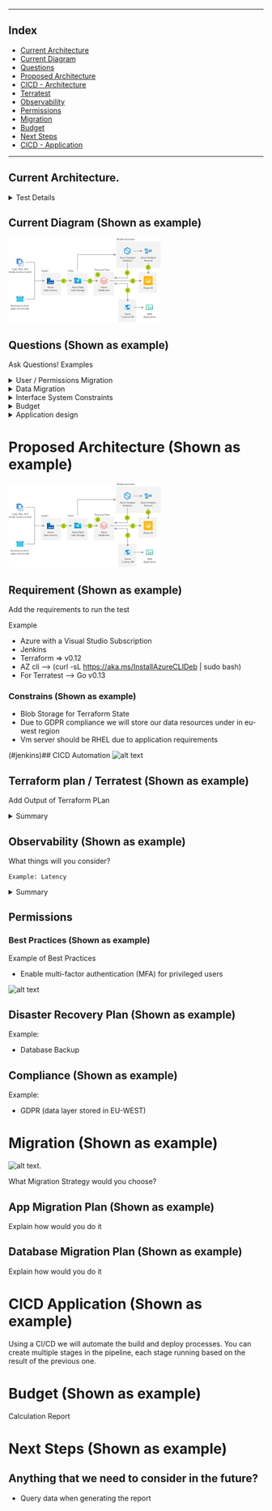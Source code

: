 --------------------------------------------------------------------------------------------------------------------------------------------

## Index
* [Current Architecture](#current-architecture)
* [Current Diagram](#current-diagram)
* [Questions](#current-questions)
* [Proposed Architecture](#proposed-architecture)
* [CICD - Architecture](#jenkins)
* [Terratest](#terratest)
* [Observability](#observability)
* [Permissions](#permissions)
* [Migration](#migration)
* [Budget](#budget)
* [Next Steps](#next-steps)
* [CICD - Application](#cicd-application)


--------------------------------------------------------------------------------------------------------------------------------------------

## Current Architecture.
<details>
<summary>Test Details</summary>

```
Let’s imagine that a Bank has a monolithic architecture to handle the enrollment for new credit cards.
A potential customer will enter a bunch of data through some online forms.
Once a day there will be a batch processing job that will process all this
data (The job will trigger a monolithic application that extracts the day’s
data and run the following tasks) The job will trigger a monolith service).

• It will verify if it’s an existing customer and if it is, it will verify any
potential loans or red flags in case the customer is not eligible for a
new credit card.
• It will verify the customer’s identity. We reach an external API (e.g.
Equifax) to verify all the provided details are accurate and also verify
if there is any red flag.
• It will calculate the amount limit assigned for the credit card. It will
also auto-generate a new Credit Card number so the customer can
start using it right away until the actual credit card is received.
All the data is currently persisted on an on-premise Oracle DB. This DB
holds all the personal data the user inputs in the forms and also additional
data that will help to calculate his/her credit rating.

## The Goal
As a company-wide initiative, we’ve been asked to
1. Migrate all our systems to Azure cloud
2. The company is shifting to event-driven architecture with
microservices

## The Test
This test will mix some designs (text and diagrams are expected) and
some coding. We are absolutely not aiming to build this system. We just
want to test some relevant points we’ll explicitly point out.
1. Given the 2 goals we mentioned in the previous section, imagine a
new architecture including text, diagrams, and any other useful
resource. Give special attention how to handle exceptions if the job
stops for any reason. How do we recover? How will the deployment
process will be? Also, think about permissions, how are we going the
Azure resources permissions?
2. How are you going to handle the migration of data? Design a
strategy (maybe using cloud resources o anything else?) and tell us
about it.
3. Let’s assume the current DB is a traditional Oracle relational DB.
Write all the necessary scripts to migrate this data to a new DB in
Azure. There are several options. Please explain which one you
choose and why.
4. Given the new architecture in Azure you designed let’s assume we’ll
provision new resources through Terraform. Build some of the infra
(let’s discuss which parts will be more relevant) with Terraform and
deploy it.
5. What kind of monitoring would be relevant to add? What kind of
resources would be helpful to achieve this?
We are expecting:
1. A detailed explained for each step
2. The reasons to choose each resource in Azure.
3. Details on how those resources work. 
```
</details>

## Current Diagram (Shown as example)
![alt text](/images/current_example.png "Current diagram")

## Questions (Shown as example)

Ask Questions! Examples

<details>
<summary>User / Permissions Migration</summary>

```
Are the users using auth/authentication federated service? SSO auth?

User’s apply through filling out forms without the necessity of creating an account with the bank (it is open to anyone) so there should be no auth involved.
In the future we might incorporate federated auth that will allow us to fill out some information that we currently request to users. So any prep work for the future would be great.
```
</details>
<details>
<summary>Data Migration</summary>
  
```

```
</details>
<details>
<summary>Interface System Constraints</summary>
  
```

```
</details>
<details>
<summary>Budget</summary>
  
```

```
</details>
<details>
<summary>Application design</summary>
  
```

```
</details>

# Proposed Architecture (Shown as example)
![alt text](/images/proposed_example.png "Proposed diagram")

## Requirement (Shown as example)
Add the requirements to run the test

Example
* Azure with a Visual Studio Subscription
* Jenkins
* Terraform => v0.12
* AZ cli --> (curl -sL https://aka.ms/InstallAzureCLIDeb | sudo bash)
* For Terratest --> Go v0.13

### Constrains (Shown as example)
* Blob Storage for Terraform State
* Due to GDPR compliance we will store our data resources under in eu-west region
* Vm server should be RHEL due to application requirements

(#jenkins)## CICD Automation
![alt text](/Images/example_cicd.png "CICD Automation")

## Terraform plan / Terratest (Shown as example)

Add Output of Terraform PLan
<details>
<summary>Summary</summary>
  
```

------------------------------------------------------------------------
------------------------------------------------------------------------

An execution plan has been generated and is shown below.
Resource actions are indicated with the following symbols:
  + create
 <= read (data resources)

Plan: xx to add, 0 to change, 0 to destroy.


------------------------------------------------------------------------
------------------------------------------------------------------------

```
</details>

## Observability (Shown as example)
What things will you consider?

```
Example: Latency

```
<details>
<summary>Summary</summary>
  
Latency
* What: How long something takes to respond or complete
* Why: Direct impact on customer experience

</details>

## Permissions

### Best Practices (Shown as example)
Example of Best Practices
* Enable multi-factor authentication (MFA) for privileged users

![alt text](/images/example_permissions.png "Permissions")

## Disaster Recovery Plan (Shown as example)

Example:

* Database Backup


## Compliance (Shown as example)
Example:
* GDPR (data layer stored in EU-WEST)

# Migration (Shown as example)
![alt text](https://cdn-images-1.medium.com/max/1600/0*WW36nabYAh5wn2v3. "Migration").

What Migration Strategy would you choose?

## App Migration Plan (Shown as example)
Explain how would you do it

## Database Migration Plan (Shown as example)
Explain how would you do it

# CICD Application (Shown as example)

Using a CI/CD we will automate the build and deploy processes. You can create multiple stages in the pipeline, each stage running based on the result of the previous one. 

# Budget (Shown as example)

Calculation Report


# Next Steps (Shown as example)

## Anything that we need to consider in the future?

* Query data when generating the report
